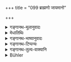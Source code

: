 +++
title = "099 ब्राह्मणो जायमानो"

+++

<details><summary>गङ्गानथ-मूलानुवादः</summary>

The Brāhmaṇa, on coming into existence, becomes supreme on earth; he is the supreme lord of all beings, serving the purpose of guarding the treasure of Virtue. (99).
</details>

<details><summary>मेधातिथिः</summary>

सर्वलोकस्योपरि भवति । श्रैष्ठ्यम् उपरिभावेनाह । **ईश्वरः सर्वभूतानाम्** इति प्रभुत्वम् । धर्माख्यस्य **कोशस्य गुप्तये** जायते । द्रव्यसंचयः **कोशः** । उपमानाद् धर्मसंचय उच्यते **कोश** इति ॥ १.९९ ॥
</details>

<details><summary>गङ्गानथ-भाष्यानुवादः</summary>

The Brāhmaṇa comes to the top of the entire world; this ‘coming to the top’ indicates his supremacy.

‘*He is the Supreme Lord of all beings*’,— and this supremacy comes about for the ‘*purpose* *of guarding the treasure of Virtue*.’—‘*Treasure*’ means a collection of objects; hence through similarity, the collection of Virtues is called ‘treasure’ (99).
</details>

<details><summary>गङ्गानथ-टिप्पन्यः</summary>

The *Aparārka* (p. 281) quotes this verse in support of the view that
the learned Brāhmaṇa is the master of everything in the world.
</details>

<details><summary>गङ्गानथ-तुल्य-वाक्यानि</summary>

See Comparative notes for [Verse 1.94 (Brahmā created the
Brāhmaṇas)].
</details>

<details><summary>Bühler</summary>

099	A Brahmana, coming into existence, is born as the highest on earth, the lord of all created beings, for the protection of the treasury of the law.
</details>
